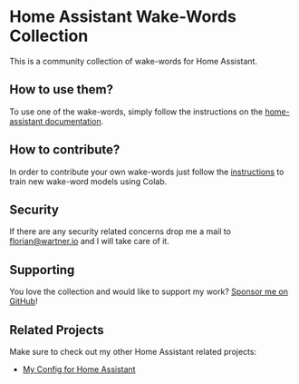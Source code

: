 # Home Assistant Wake-Words Collection

This is a community collection of wake-words for Home Assistant.

## How to use them?
To use one of the wake-words, simply follow the instructions on the [home-assistant documentation](https://www.home-assistant.io/voice_control/create_wake_word/?ref=wartner.io#to-add-your-personal-wake-word-to-home-assistant).

## How to contribute?
In order to contribute your own wake-words just follow the [instructions](https://www.home-assistant.io/voice_control/create_wake_word/) to train new wake-word models using Colab.

## Security
If there are any security related concerns drop me a mail to florian@wartner.io and I will take care of it.

## Supporting
You love the collection and would like to support my work?
[Sponsor me on GitHub](https://github.com/sponsors/fwartner)!

## Related Projects
Make sure to check out my other Home Assistant related projects:

- [My Config for Home Assistant](https://github.com/fwartner/homeassistant-config)
